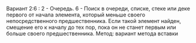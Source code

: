 Вариант 2:6 : 2 - Очередь. 
6 - Поиск в очереди, списке, стеке или деке первого от начала элемента, который меньше своего непосредственного предшественника. Если такой элемент найден, смещение его к началу до тех пор, пока он не станет первым или больше своего предшественника. 
Метод: вариант метода вставки

